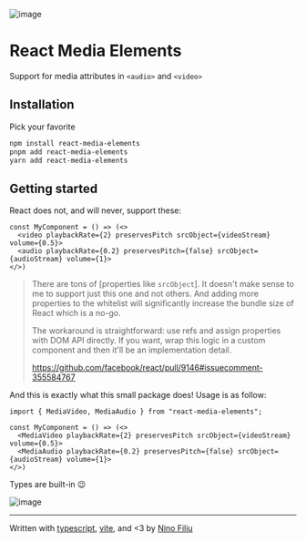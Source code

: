 ![image](https://user-images.githubusercontent.com/29477588/214853909-ab0776f5-0343-4622-a3c4-63d4bf385947.png)

# React Media Elements

Support for media attributes in `<audio>` and `<video>`

## Installation

Pick your favorite

```sh
npm install react-media-elements
pnpm add react-media-elements
yarn add react-media-elements
```

## Getting started

React does not, and will never, support these:

```tsx
const MyComponent = () => (<>
  <video playbackRate={2} preservesPitch srcObject={videoStream} volume={0.5}>
  <audio playbackRate={0.2} preservesPitch={false} srcObject={audioStream} volume={1}>
</>)
```

> There are tons of \[properties like `srcObject`\]. It doesn't make sense to me to support just this one and not others. And adding more properties to the whitelist will significantly increase the bundle size of React which is a no-go.
>
> The workaround is straightforward: use refs and assign properties with DOM API directly. If you want, wrap this logic in a custom component and then it'll be an implementation detail.
>
> https://github.com/facebook/react/pull/9146#issuecomment-355584767

And this is exactly what this small package does! Usage is as follow:

```tsx
import { MediaVideo, MediaAudio } from "react-media-elements";

const MyComponent = () => (<>
  <MediaVideo playbackRate={2} preservesPitch srcObject={videoStream} volume={0.5}>
  <MediaAudio playbackRate={0.2} preservesPitch={false} srcObject={audioStream} volume={1}>
</>)
```

Types are built-in :wink:

![image](https://user-images.githubusercontent.com/29477588/214721391-0ddf2fe2-10e7-405c-960a-588d0efe55ee.png)

---

Written with [typescript](https://www.typescriptlang.org/), [vite](https://vitejs.dev/), and \<3 by [Nino Filiu](https://twitter.com/ninofiliu)
